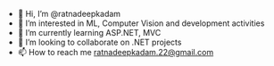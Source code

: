 - 👋 Hi, I’m @ratnadeepkadam
- 👀 I’m interested in ML, Computer Vision and development activities
- 🌱 I’m currently learning ASP.NET, MVC
- 💞️ I’m looking to collaborate on .NET projects
- 📫 How to reach me ratnadeepkadam.22@gmail.com

<!---
ratnadeepkadam/ratnadeepkadam is a ✨ special ✨ repository because its `README.md` (this file) appears on your GitHub profile.
You can click the Preview link to take a look at your changes.
--->

